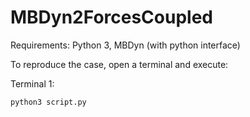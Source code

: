 # MBDyn2ForcesCoupled

Requirements:
Python 3, MBDyn (with python interface)

To reproduce the case, open a terminal and execute:

Terminal 1:
```
python3 script.py
```
